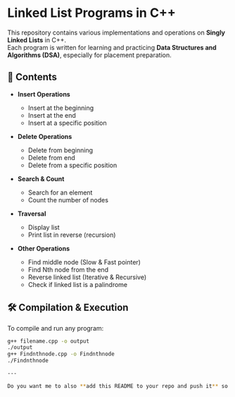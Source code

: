 # Linked List Programs in C++

This repository contains various implementations and operations on **Singly Linked Lists** in C++.  
Each program is written for learning and practicing **Data Structures and Algorithms (DSA)**, especially for placement preparation.

## 📂 Contents

- **Insert Operations**
  - Insert at the beginning
  - Insert at the end
  - Insert at a specific position

- **Delete Operations**
  - Delete from beginning
  - Delete from end
  - Delete from a specific position

- **Search & Count**
  - Search for an element
  - Count the number of nodes

- **Traversal**
  - Display list
  - Print list in reverse (recursion)

- **Other Operations**
  - Find middle node (Slow & Fast pointer)
  - Find Nth node from the end
  - Reverse linked list (Iterative & Recursive)
  - Check if linked list is a palindrome

## 🛠 Compilation & Execution

To compile and run any program:
```bash
g++ filename.cpp -o output
./output
g++ Findnthnode.cpp -o Findnthnode
./Findnthnode

---

Do you want me to also **add this README to your repo and push it** so it appears immediately on GitHub? That way, your repo will look clean and professional.
